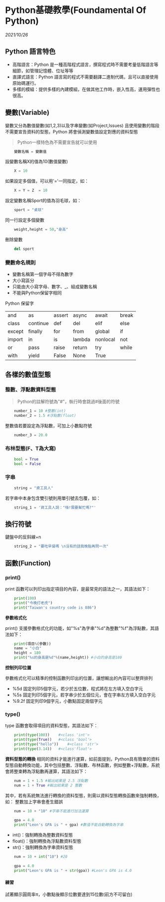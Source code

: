 # Python基礎教學(Foundamental Of Python)

_2021/10/26_
## Python 語言特色
* 高階語言：Python 是一種高階程式語言，撰寫程式時不需要考量低階語言等細節，如管理記憶體、位址等等
* 直譯式語言：Python 語言寫的程式不需要翻譯二進制代碼，且可以直接使用原始碼運行。
* 多樣的模組：提供多樣的內建模組，在做其他工作時，嵌入性高，運用彈性也很高。

## 變數(Variable) 

變數又分為數值變數(如1,2,3)以及字串變數(如Project,Issues)
且使用變數的階段不需要宣告資料的型態，Python 將會偵測變數值設定對應的資料型態
  >Python一樣特色為不需要宣告就可以使用
```python   
    變數名稱 = 變數值
```
設變數名稱X的值為10(數值變數)
```python   
    X = 10
```
如果設定多個值，可以用'='一同指定，如：
```python   
    X = Y = Z  = 10
``` 
設定變數名稱Sport的值為羽毛球，如：
```python       
    sport = "桌球"
```
同一行設定多個變數
```python   
    weight,height = 50,"身高"
```
刪除變數
```python       
    del sport
```
### 變數命名規則
* 變數名稱第一個字母不得為數字
* 大小寫區分
* 只能由大小寫字母、數字、_、組成變數名稱
* 不能與Python保留字相同

Python 保留字
  <table>
      <tr>
          <td>and</td>
          <td>as</td>
          <td>assert</td>
          <td>async</td>
          <td>await</td>
          <td>break</td>
      </tr>
      <tr>
          <td>class</td>
          <td>continue</td>
          <td>def</td>
          <td>del</td>
          <td>elif</td>
          <td>else</td>
      </tr>
      <tr>
          <td>except</td>
          <td>finally</td>
          <td>for</td>
          <td>from</td>
          <td>global</td>
          <td>if</td>
      </tr>
      <tr>
          <td>import</td>
          <td>in</td>
          <td>is</td>
          <td>lambda</td>
          <td>nonlocal</td>
          <td>not</td>
      </tr>
      <tr>
          <td>or</td>
          <td>pass</td>
          <td>raise</td>
          <td>return</td>
          <td>try</td>
          <td>while</td>
      </tr>
      <tr>
          <td>with</td>
          <td>yield</td>
          <td>False</td>
          <td>None</td>
          <td>True</td>
          <td></td>
      </tr>
  </table>

## 各樣的數值型態

### 整數、浮點數資料型態

  >Python的註解符號為"#"，執行時會跳過#後面的符號
```python     
    number_1 = 10 #整數(int)
    number_2 = 1.5 #浮點數(float)
``` 
整數值若要設定為浮點數，可加上小數點符號
```python   
    number_3 = 20.0
``` 
### 布林型態(F、T為大寫)
```python   
    bool = True
    bool = False
```
### 字串
```python   
    string = "資工具人"
```
若字串中本身包含雙引號則用單引號去包覆，如：
```python       
    string_1 = '資工具人說："嗨!需要幫忙嗎?"'
```
## 換行符號
鍵盤中的反斜線+n
```python       
    string_2 = "要吃早餐嗎 \n沒有的話我晚點再問一次"
```

## 函數(Function)

### print()
print 函數可以列印出指定項目的內容，是最常見的語法之一，其語法如下：
```python       
    print(100)
    print("今晚打老虎")
    print("Taiwan's country code is 886")
```
**參數格式化**

print() 支援參數格式化的功能，如"%s"為字串"%d"為整數"%f"為浮點數，其語法如下：
```python       
    print(項目%(參數))
    name = "小白"
    height = 180
    print("%s的身高是%d"%(name,height)) #小白的身高是180
```
**控制列印位置**

參數格式化可以精準的控制函數列印出的位置，讓想輸出的內容可以整齊排列
* %5d 固定列印5個字元，若少於五位數，程式將在左方填入空白字元
* %5s 固定列印5個字元，若字串少於五個位元，會在字串左方填入空白字元
* %9.2f 固定列印9個字元，小數點固定兩個字元

### type()
type 函數會取得項目的資料型態，其語法如下：
```python    
    print(type(100))    #<class 'int'>
    print(type(True))   #<class 'bool'>
    print(type("hello"))    #<class 'str'>
    print(type(3.14))   #<class'float'>
```
**資料型態的轉換**
相同的資料才能進行運算，如前面提到，Python具有簡單的資料型態自動轉換功能，其中包括整數、浮點數、布林函數，例如整數+浮點數，系統會將整束轉為浮點數再運算，其語法如下：
```python   
    num = 1 + 1.5 #輸出結果是 2.5 浮點數
    num = 1 + True #輸出結果是 2 整數
```
其中，若有系統無法進行轉換的資料型態，則需以資料型態轉換函數來強制轉換，如：
整數加上字串會產生錯誤

```python   
    num = 10 + "10" #字串不能進行加法運算
    
    gpa = 4.0
    print("Leon's GPA is " + gpa) #數值不能自動轉換為字串
```
* int()：強制轉換為整數資料型態
* float()：強制轉換為浮點數資料型態
* str()：強制轉換為字串資料型態

```python   
    num = 10 + int("10") #20
    
    gpa = 4.0
    print("Leon's GPA is " + str(gpa)) #Leon's GPA is 4.0
```
#### 練習
試著顯示圓周率π，小數點後顯示位數要達到15位數(前方不可留白)
